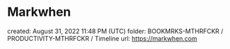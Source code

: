 # Markwhen

created: August 31, 2022 11:48 PM (UTC)
folder: BOOKMRKS-MTHRFCKR / PRODUCTIVITY-MTHRFCKR / Timeline
url: https://markwhen.com